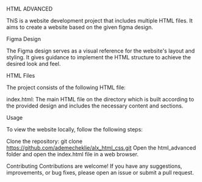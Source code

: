HTML ADVANCED

ThiS is a website development project that includes multiple HTML files. It aims to create a website based on the given figma design.

Figma Design

The Figma design serves as a visual reference for the website's layout and styling. It gives  guidance to implement the HTML structure to achieve the desired look and feel.

HTML Files

The project consists of the following HTML file:

index.html: The main HTML file on the directory which is built according to the provided design and includes the necessary content and sections.


Usage

To view the website locally, follow the following steps:

Clone the repository: git clone https://github.com/ademecheklie/alx_html_css.git
Open the html_advanced folder and open the index.html file in a web browser.

Contributing
Contributions are welcome! If you have any suggestions, improvements, or bug fixes, please open an issue or submit a pull request.
